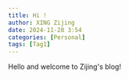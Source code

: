 ```yaml
---
title: Hi !
author: XING Zijing
date: 2024-11-28 3:54 
categories: [Personal]
tags: [Tag1]
---
```


Hello and welcome to Zijing's blog!
